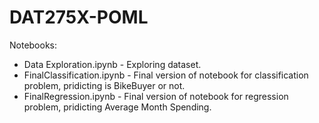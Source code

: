 # DAT275X-POML
Notebooks:
- Data Exploration.ipynb - Exploring dataset.
- FinalClassification.ipynb - Final version of notebook for classification problem, pridicting is BikeBuyer or not.
- FinalRegression.ipynb - Final version of notebook for regression problem, pridicting Average Month Spending.
